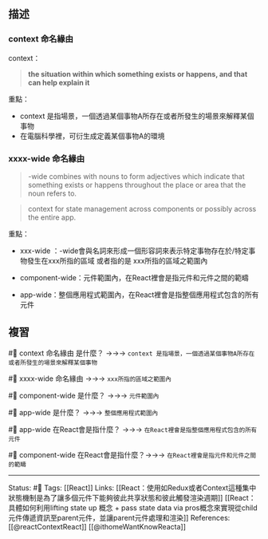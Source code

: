 ## 描述


### context 命名緣由
context：
> **the situation within which something exists or happens, and that can help explain it**


重點：
- context 是指場景，一個透過某個事物A所存在或者所發生的場景來解釋某個事物
- 在電腦科學裡，可衍生成定義某個事物A的環境
### xxxx-wide 命名緣由

> -wide combines with nouns to form adjectives which indicate that something exists or happens throughout the place or area that the noun refers to. 

> context for state management across components or possibly across the entire app.

重點：

- xxx-wide ：-wide會與名詞來形成一個形容詞來表示特定事物存在於/特定事物發生在xxx所指的區域 或者指的是 xxx所指的區域之範圍內

- component-wide：元件範圍內，在React裡會是指元件和元件之間的範疇
- app-wide：整個應用程式範圍內，在React裡會是指整個應用程式包含的所有元件


## 複習

#🧠 context 命名緣由 是什麼？ ->->-> `context 是指場景，一個透過某個事物A所存在或者所發生的場景來解釋某個事物`
<!--SR:!2023-05-16,141,250-->

#🧠 xxxx-wide 命名緣由 ->->-> `xxx所指的區域之範圍內`
<!--SR:!2023-01-16,74,250-->

#🧠 component-wide 是什麼？ ->->-> `元件範圍內`
<!--SR:!2023-01-16,74,250-->

#🧠 app-wide 是什麼？ ->->-> `整個應用程式範圍內`
<!--SR:!2023-01-16,74,250-->


#🧠 app-wide 在React會是指什麼？ ->->-> `在React裡會是指整個應用程式包含的所有元件`
<!--SR:!2023-06-30,172,250-->

#🧠 component-wide 在React會是指什麼？->->-> `在React裡會是指元件和元件之間的範疇`
<!--SR:!2023-06-24,169,250-->



---
Status: #🌱 
Tags:
[[React]]
Links:
[[React：使用如Redux或者Context這種集中狀態機制是為了讓多個元件下能夠彼此共享狀態和彼此觸發渲染週期]]
[[React：具體如何利用lifting state up 概念 + pass state data via pros概念來實現從child元件傳遞資訊至parent元件，並讓parent元件處理和渲染]]
References:
[[@reactContextReact]]
[[@ithomeWantKnowReacta]]